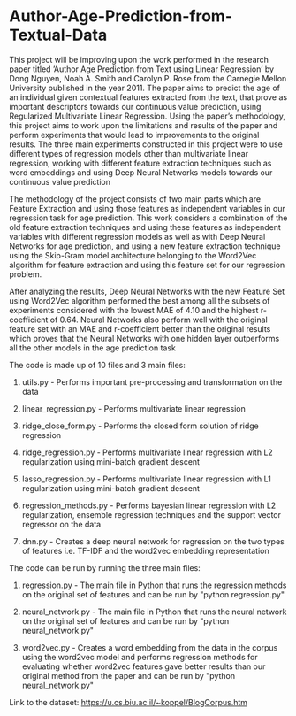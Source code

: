 # Author-Age-Prediction-from-Textual-Data

This project will be improving upon the work performed in the research paper titled
’Author Age Prediction from Text using Linear Regression’ by Dong Nguyen, Noah A.
Smith and Carolyn P. Rose from the Carnegie Mellon University published in the year
2011. The paper aims to predict the age of an individual given contextual features
extracted from the text, that prove as important descriptors towards our continuous value
prediction, using Regularized Multivariate Linear Regression.
Using the paper’s methodology, this project aims to work upon the limitations and results
of the paper and perform experiments that would lead to improvements to the original
results. The three main experiments constructed in this project were to use different types of regression models other than multivariate linear regression, working with different
feature extraction techniques such as word embeddings and using Deep Neural Networks
models towards our continuous value prediction

The methodology of the project consists of two main parts which are Feature Extraction
and using those features as independent variables in our regression task for age prediction.
This work considers a combination of the old feature extraction techniques and using these
features as independent variables with different regression models as well as with Deep
Neural Networks for age prediction, and using a new feature extraction technique using
the Skip-Gram model architecture belonging to the Word2Vec algorithm for feature
extraction and using this feature set for our regression problem.

After analyzing the results, Deep Neural Networks with the new Feature Set using Word2Vec
algorithm performed the best among all the subsets of experiments considered with the
lowest MAE of 4.10 and the highest r-coefficient of 0.64. Neural Networks also perform
well with the original feature set with an MAE and r-coefficient better than the original
results which proves that the Neural Networks with one hidden layer outperforms all the
other models in the age prediction task


The code is made up of 10 files and 3 main files:

1) utils.py - Performs important pre-processing and transformation on the data

2) linear_regression.py - Performs multivariate linear regression

3) ridge_close_form.py - Performs the closed form solution of ridge regression

4) ridge_regression.py - Performs multivariate linear regression with L2 regularization using 
			 mini-batch gradient descent

5) lasso_regression.py - Performs multivariate linear regression with L1 regularization using 
			 mini-batch gradient descent

6) regression_methods.py - Performs bayesian linear regression with L2 regularization, ensemble 
			  regression techniques and the support vector regressor on the data

7) dnn.py -  Creates a deep neural network for regression on the two types of features i.e. TF-IDF
             and the word2vec embedding representation



The code can be run by running the three main files:

1) regression.py - The main file in Python that runs the regression methods on the original set 
		   of features and can be run by "python regression.py"

2) neural_network.py - The main file in Python that runs the neural network on the original set 
		   of features and can be run by "python neural_network.py"

3) word2vec.py - Creates a word embedding from the data in the corpus using the word2vec model
		 and performs regression methods for evaluating whether word2vec features gave
	         better results than our original method from the paper and can be run by 
		"python neural_network.py"


Link to the dataset: https://u.cs.biu.ac.il/~koppel/BlogCorpus.htm



